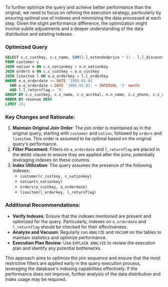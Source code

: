 To further optimize the query and achieve better performance than the original, we need to focus on refining the execution strategy, particularly by ensuring optimal use of indexes and minimizing the data processed at each step. Given the slight performance difference, the optimization might involve subtle adjustments and a deeper understanding of the data distribution and existing indexes.

### Optimized Query
```sql
SELECT c.c_custkey, c.c_name, SUM(l.l_extendedprice * (1 - l.l_discount)) as revenue, c.c_acctbal, n.n_name, c.c_address, c.c_phone, c.c_comment
FROM customer c
JOIN nation n ON c.c_nationkey = n.n_nationkey
JOIN orders o ON c.c_custkey = o.o_custkey
JOIN lineitem l ON o.o_orderkey = l.l_orderkey
WHERE o.o_orderdate >= DATE '1995-01-01'
  AND o.o_orderdate < DATE '1995-01-01' + INTERVAL '3' month
  AND l.l_returnflag = 'R'
GROUP BY c.c_custkey, c.c_name, c.c_acctbal, n.n_name, c.c_phone, c.c_address, c.c_comment
ORDER BY revenue DESC
LIMIT 20;
```

### Key Changes and Rationale:
1. **Maintain Original Join Order**: The join order is maintained as in the original query, starting with `customer` and `nation`, followed by `orders` and `lineitem`. This order is assumed to be optimal based on the original query's performance.
2. **Filter Placement**: Filters on `o_orderdate` and `l_returnflag` are placed in the `WHERE` clause to ensure they are applied after the joins, potentially leveraging indexes on these columns.
3. **Index Utilization**: The query assumes the presence of the following indexes:
   - `customer(c_custkey, c_nationkey)`
   - `nation(n_nationkey)`
   - `orders(o_custkey, o_orderdate)`
   - `lineitem(l_orderkey, l_returnflag)`

### Additional Recommendations:
- **Verify Indexes**: Ensure that the indexes mentioned are present and optimized for the query. Particularly, indexes on `o_orderdate` and `l_returnflag` should be checked for their effectiveness.
- **Analyze and Vacuum**: Regularly run `ANALYZE` and `VACUUM` on the tables to maintain statistics and optimize performance.
- **Execution Plan Review**: Use `EXPLAIN ANALYZE` to review the execution plan and identify any potential bottlenecks.

This approach aims to optimize the join sequence and ensure that the most restrictive filters are applied early in the query execution process, leveraging the database's indexing capabilities effectively. If the performance does not improve, further analysis of the data distribution and index usage may be required.